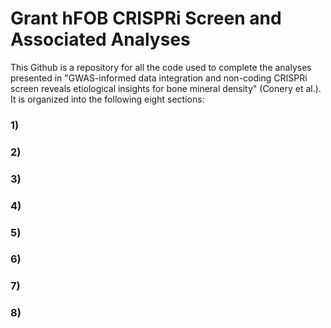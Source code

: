 # Grant hFOB CRISPRi Screen and Associated Analyses
This Github is a repository for all the code used to complete the analyses
presented in "GWAS-informed data integration and non-coding CRISPRi screen 
reveals etiological insights for bone mineral density" (Conery et al.). It
is organized into the following eight sections:

### 1)
### 2)
### 3)
### 4)
### 5)
### 6)
### 7)
### 8)